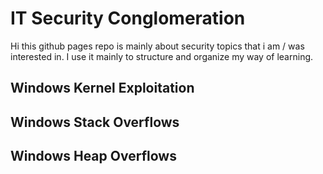 # IT Security Conglomeration 
Hi this github pages repo is mainly about security topics that i am / was interested in. I use it mainly to structure and organize my way of learning. 

## Windows Kernel Exploitation

## Windows Stack Overflows

## Windows Heap Overflows

